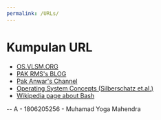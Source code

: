 ```yaml
---
permalink: /URLs/
---
```


# Kumpulan URL

* [OS.VLSM.ORG](https://os.vlsm.org/)
* [PAK RMS's BLOG](https://rahmatm.samik-ibrahim.vlsm.org/)
* [Pak Anwar's Channel](https://www.youtube.com/channel/UCi3sVI10RtRaVWuq1SOVaSg)
* [Operating System Concepts (Silberschatz et.al.)](https://codex.cs.yale.edu/avi/os-book/)
* [Wikipedia page about Bash](https://en.wikipedia.org/wiki/Bash_(Unix_shell))

-- A - 1806205256 - Muhamad Yoga Mahendra
